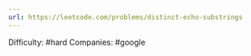 ```yaml
---
url: https://leetcode.com/problems/distinct-echo-substrings
---
```


Difficulty: #hard
Companies: #google